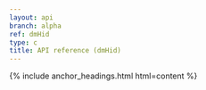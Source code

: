 ```yaml
---
layout: api
branch: alpha
ref: dmHid
type: c
title: API reference (dmHid)
---
```

{% include anchor_headings.html html=content %}